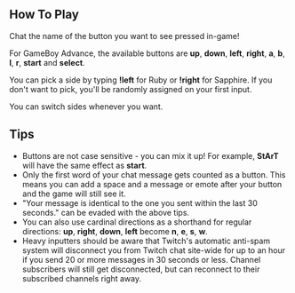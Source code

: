 ## How To Play

Chat the name of the button you want to see pressed in-game!

For GameBoy Advance, the available buttons are **up**, **down**, **left**, **right**, **a**, **b**, **l**, **r**, **start** and **select**.

You can pick a side by typing **!left** for Ruby or **!right** for Sapphire. If you don't want to pick, you'll be randomly assigned on your first input.

You can switch sides whenever you want.

## Tips
- Buttons are not case sensitive - you can mix it up! For example, **StArT** will have the same effect as **start**.
- Only the first word of your chat message gets counted as a button. This means you can add a space and a message or emote after your button and the game will still see it.
- "Your message is identical to the one you sent within the last 30 seconds." can be evaded with the above tips.
- You can also use cardinal directions as a shorthand for regular directions: **up**, **right**, **down**, **left** become **n**, **e**, **s**, **w**.
- Heavy inputters should be aware that Twitch's automatic anti-spam system will disconnect you from Twitch chat site-wide for up to an hour if you send 20 or more messages in 30 seconds or less. Channel subscribers will still get disconnected, but can reconnect to their subscribed channels right away.

